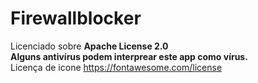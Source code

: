 # Firewallblocker

Licenciado sobre **Apache License 2.0**\
**Alguns antivírus podem interprear este app como vírus.**\
 Licença de icone https://fontawesome.com/license
